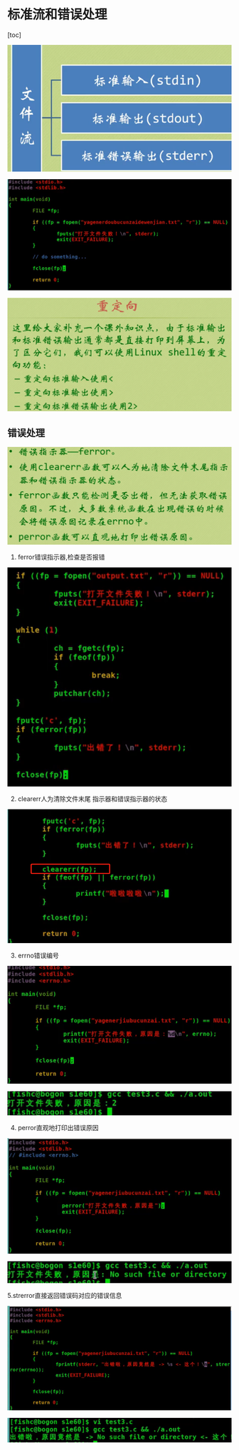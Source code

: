 # 标准流和错误处理

[toc]



![image-20210410133231916](imgs/image-20210410133231916.png)

![image-20210410133353559](imgs/image-20210410133353559.png)

![image-20210410133424447](imgs/image-20210410133424447.png)

## 错误处理

![image-20210410134130152](imgs/image-20210410134130152.png)

1. ferror错误指示器,检查是否报错

![image-20210410133729943](imgs/image-20210410133729943.png)

2. clearerr人为清除文件末尾 指示器和错误指示器的状态

![image-20210410133846585](imgs/image-20210410133846585.png)

3. errno错误编号

![image-20210410134055202](imgs/image-20210410134055202.png)

![image-20210410134104457](imgs/image-20210410134104457.png)

4. perror直观地打印出错误原因

![image-20210410134203458](imgs/image-20210410134203458.png)

![image-20210410134323766](imgs/image-20210410134323766.png)

5.strerror直接返回错误码对应的错误信息

![image-20210410134629916](imgs/image-20210410134629916.png)

![image-20210410134645909](imgs/image-20210410134645909.png)